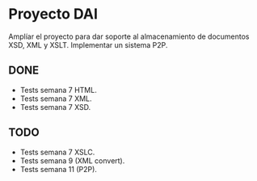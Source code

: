 # Proyecto DAI

Amplíar el proyecto para dar soporte al almacenamiento de documentos XSD, XML y XSLT.
Implementar un sistema P2P.

## DONE

- Tests semana 7 HTML.
- Tests semana 7 XML.
- Tests semana 7 XSD.

## TODO

- Tests semana 7 XSLC.
- Tests semana 9 (XML convert).
- Tests semana 11 (P2P).
